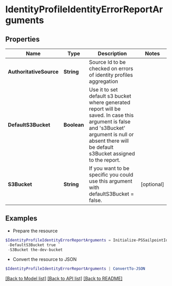 # IdentityProfileIdentityErrorReportArguments
## Properties

Name | Type | Description | Notes
------------ | ------------- | ------------- | -------------
**AuthoritativeSource** | **String** | Source Id to be checked on errors of identity profiles aggregation | 
**DefaultS3Bucket** | **Boolean** | Use it to set default s3 bucket where generated report will be saved.  In case this argument is false and &#39;s3Bucket&#39; argument is null or absent there will be default s3Bucket assigned to the report. | 
**S3Bucket** | **String** | If you want to be specific you could use this argument with defaultS3Bucket &#x3D; false. | [optional] 

## Examples

- Prepare the resource
```powershell
$IdentityProfileIdentityErrorReportArguments = Initialize-PSSailpointIdentityProfileIdentityErrorReportArguments  -AuthoritativeSource 1234sourceId5678902 `
 -DefaultS3Bucket true `
 -S3Bucket the-dev-bucket
```

- Convert the resource to JSON
```powershell
$IdentityProfileIdentityErrorReportArguments | ConvertTo-JSON
```

[[Back to Model list]](../README.md#documentation-for-models) [[Back to API list]](../README.md#documentation-for-api-endpoints) [[Back to README]](../README.md)

